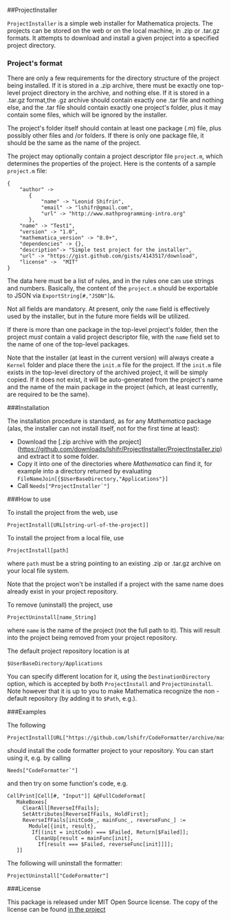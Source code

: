 ##ProjectInstaller

`ProjectInstaller` is a simple web installer for Mathematica projects. 
The projects can be stored on the web or on the local machine, in .zip 
or .tar.gz formats. It attempts to download and install a given project 
into a specified project directory.

### Project's format

There are only a few requirements for the directory structure of the 
project being installed. If it is stored in a .zip archive, there 
must be exactly one top-level project directory in the archive, and
nothing else. If it is stored in a .tar.gz format,the .gz archive 
should contain exactly one .tar file and nothing else, and the .tar
file should contain exactly one project's folder, plus it may contain
some files, which will be ignored by the installer.

The project's folder itself should contain at least one package (.m)
file, plus possibly other files and /or folders. If there is only one
package file, it should be the same as the name of the project. 

The project may optionally contain a project descriptor file 
`project.m`, which determines the properties of the project.
Here is the contents of a sample `project.m` file:

    {
        "author" ->
           {
               "name" -> "Leonid Shifrin",
               "email" -> "lshifr@gmail.com",
               "url" -> "http://www.mathprogramming-intro.org"
           },           
        "name" -> "Test1",
        "version" -> "1.0",
        "mathematica_version" -> "8.0+",
        "dependencies" -> {},
        "description"-> "Simple test project for the installer",
        "url" -> "https://gist.github.com/gists/4143517/download",
        "license" ->  "MIT"
    }
    
The data here must be a list of rules, and in the rules one can use
strings and numbers. Basically, the content of the `project.m` should 
be exportable to JSON via `ExportString[#,"JSON"]&`.

Not all fields are mandatory. At present, only the `name` field is 
effectively used by the installer, but in the future more fields will
be utilized.

If there is more than one package in the top-level project's folder, 
then the project *must* contain a valid project descriptor file, with
the `name` field set to the name of one of the top-level packages.

Note that the installer (at least in the current version) will always
create a `Kernel` folder and place there the `init.m` file for the 
project. If the `init.m` file exists in the top-level directory of the
archived project, it will be simply copied. If it does not exist, it
will be auto-generated from the project's name and the name of the 
main package in the project (which, at least currently, are required
to be the same). 



###Installation

The installation procedure is standard, as for any *Mathematica*
package (alas, the installer can not install itself, not for the 
first time at least):

 - Download the [.zip archive with the project]
 (https://github.com/downloads/lshifr/ProjectInstaller/ProjectInstaller.zip) 
 and extract it to some folder.
 - Copy it into one of the directories where *Mathematica* 
can find it, for example into a directory returned by evaluating
`FileNameJoin[{$UserBaseDirectory,"Applications"}]`
 - Call ``Needs["ProjectInstaller`"]``

###How to use

To install the project from the web, use 

    ProjectInstall[URL[string-url-of-the-project]]
    
To install the project from a local file, use

    ProjectInstall[path]
    
where `path` must be a string pointing to an existing .zip or
.tar.gz archive on your local file system.

Note that the project won't be installed if a project with the 
same name does already exist in your project repository.

To remove (uninstall) the project, use

    ProjectUninstall[name_String]
    
where `name` is the name of the project (not the full path to it).
This will result into the project being removed from your project
repository. 

The default project repository location is at 

    $UserBaseDirectory/Applications
    
You can specify different location for it, using the `DestinationDirectory`
option, which is accepted by both `ProjectInstall` and `ProjectUninstall`.
Note however that it is up to you to make Mathematica recognize the non -
default repository (by adding it to `$Path`, e.g.).

    
###Examples

The following

    ProjectInstall[URL["https://github.com/lshifr/CodeFormatter/archive/master.zip"]]

should install the code formatter project to your repository. You can start 
using it, e.g. by calling

    Needs["CodeFormatter`"]
    
and then try on some function's code, e.g. 

    CellPrint[Cell[#, "Input"]] &@FullCodeFormat[
       MakeBoxes[
         ClearAll[ReverseIfFails];
         SetAttributes[ReverseIfFails, HoldFirst];
         ReverseIfFails[initCode_, mainFunc_, reverseFunc_] := 
           Module[{init, result}, 
            If[(init = initCode) === $Failed, Return[$Failed]];
             CleanUp[result = mainFunc[init], 
              If[result === $Failed, reverseFunc[init]]]];
       ]]
       
The following will uninstall the formatter:

    ProjectUninstall["CodeFormatter"]



###License

This package is released under MIT Open Source license. The copy of the license can be found [in the project](https://github.com/lshifr/ProjectInstaller/blob/master/LICENSE) 


